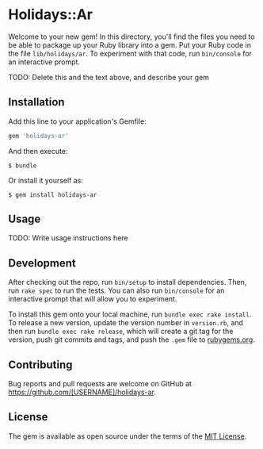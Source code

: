 # Holidays::Ar

Welcome to your new gem! In this directory, you'll find the files you need to be able to package up your Ruby library into a gem. Put your Ruby code in the file `lib/holidays/ar`. To experiment with that code, run `bin/console` for an interactive prompt.

TODO: Delete this and the text above, and describe your gem

## Installation

Add this line to your application's Gemfile:

```ruby
gem 'holidays-ar'
```

And then execute:

    $ bundle

Or install it yourself as:

    $ gem install holidays-ar

## Usage

TODO: Write usage instructions here

## Development

After checking out the repo, run `bin/setup` to install dependencies. Then, run `rake spec` to run the tests. You can also run `bin/console` for an interactive prompt that will allow you to experiment.

To install this gem onto your local machine, run `bundle exec rake install`. To release a new version, update the version number in `version.rb`, and then run `bundle exec rake release`, which will create a git tag for the version, push git commits and tags, and push the `.gem` file to [rubygems.org](https://rubygems.org).

## Contributing

Bug reports and pull requests are welcome on GitHub at https://github.com/[USERNAME]/holidays-ar.

## License

The gem is available as open source under the terms of the [MIT License](https://opensource.org/licenses/MIT).
